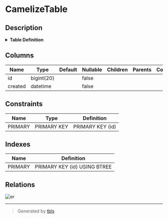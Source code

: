 # CamelizeTable

## Description


<details>
<summary><strong>Table Definition</strong></summary>

```sql
CREATE TABLE `CamelizeTable` (
  `id` bigint(20) NOT NULL AUTO_INCREMENT,
  `created` datetime NOT NULL,
  PRIMARY KEY (`id`)
) ENGINE=InnoDB DEFAULT CHARSET=latin1
```

</details>


## Columns

| Name | Type | Default | Nullable | Children | Parents | Comment |
| ---- | ---- | ------- | -------- | -------- | ------- | ------- |
| id | bigint(20) |  | false |  |  |  |
| created | datetime |  | false |  |  |  |

## Constraints

| Name | Type | Definition |
| ---- | ---- | --- |
| PRIMARY | PRIMARY KEY | PRIMARY KEY (id) |

## Indexes

| Name | Definition |
| ---- | --- |
| PRIMARY | PRIMARY KEY (id) USING BTREE |

## Relations

![er](CamelizeTable.png)

---

> Generated by [tbls](https://github.com/k1LoW/tbls)